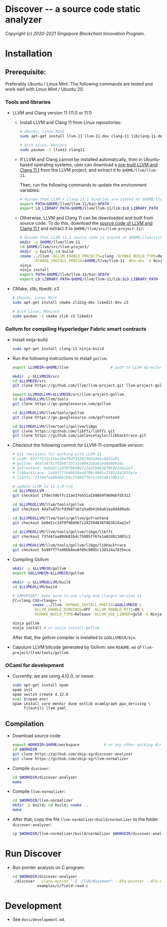 Discover -- a source code static analyzer
=====================================================

*Copyright (c) 2020-2021 Singapore Blockchain Innovation Program.*


# Installation

## Prerequisite:

Preferably Ubuntu / Linux Mint. The following commands are tested and work well
with Linux Mint / Ubuntu 20.

### Tools and libraries

- LLVM and Clang version 11 (11.0 or 11.1)

  + Install LLVM and Clang 11 from Linux repositories:

    ``` sh
    # Ubuntu, Linux Mint
    sudo apt-get install llvm-11 llvm-11-dev clang-11 libclang-11-dev

    # Arch Linux, Manjaro
    sudo pacman -S llvm11 clang11
    ```

  + If LLVM and Clang cannot be installed automatically, then in Ubuntu-based
    operating systems, user can download a [pre-built LLVM and Clang 11.1](https://github.com/llvm/llvm-project/releases/download/llvmorg-11.1.0/clang+llvm-11.1.0-x86_64-linux-gnu-ubuntu-20.10.tar.xz)
    from the LLVM project, and extract it to `$HOME/llvm/llvm-11`.

    Then, run the following commands to update the environment variables:

    ``` sh
    # Assume that LLVM + Clang 11.1 binaries are stored at $HOME/llvm/llvm-11/
    export PATH=$HOME/llvm/llvm-11/bin:$PATH
    export LD_LIBRARY_PATH=$HOME/llvm/llvm-11/lib:$LD_LIBRARY_PATH
    ```

  + Otherwise, LLVM and Clang 11 can be downloaded and built from source code.
    To do this, download the [source code of LLVM and Clang 11.1](https://github.com/llvm/llvm-project/releases/download/llvmorg-11.1.0/llvm-project-11.1.0.src.tar.xz) and extract
    it to `$HOME/llvm/src/llvm-project-11/`:

    ``` sh
    # Assume that LLVM 11.1 source code is stored at $HOME/llvm/src/llvm-project/
    mkdir -p $HOME/llvm/llvm-11
    cd $HOME/llvm/src/llvm-project/
    mkdir -p build; cd build
    cmake ../llvm -DLLVM_ENABLE_PROJECTS=clang -DCMAKE_BUILD_TYPE=Release \
          -DCMAKE_INSTALL_PREFIX=$HOME/llvm/llvm-11 -Wno-dev -G Ninja
    ninja
    ninja install
    export PATH=$HOME/llvm/llvm-11/bin:$PATH
    export LD_LIBRARY_PATH=$HOME/llvm/llvm-11/lib:$LD_LIBRARY_PATH
    ```

- CMake, zlib, libedit, z3

  ``` sh
  # Ubuntu, Linux Mint
  sudo apt-get install cmake zlib1g-dev libedit-dev z3

  # Arch Linux, Manjaro
  sudo pacman -S cmake zlib z3 libedit
  ```

### Gollvm for compiling Hyperledger Fabric smart contracts

- Install ninja-build

  ``` sh
  sudo apt-get install clang-11 ninja-build
  ```

- Run the following instructions to install `gollvm`.

  ``` sh
  export LLVMDIR=$HOME/llvm                   # path to LLVM directory

  mkdir -p $LLVMDIR/src
  cd $LLVMDIR/src
  git clone https://github.com/llvm/llvm-project.git llvm-project-gollvm

  export LLVMGOLLVM=$LLVMDIR/src/llvm-project-gollvm
  cd $LLVMGOLLVM/llvm/tools
  git clone https://go.googlesource.com/gollvm

  cd $LLVMGOLLVM/llvm/tools/gollvm
  git clone https://go.googlesource.com/gofrontend

  cd $LLVMGOLLVM/llvm/tools/gollvm/libgo
  git clone https://github.com/libffi/libffi.git
  git clone https://github.com/ianlancetaylor/libbacktrace.git
  ```

- Checkout the following commit for LLVM-11-compatible version:

  ``` sh
  # Git revisions for working with LLVM 11
  # LLVM: 43ff75f2c3feef64f9d73328230d34dac8832a91
  # gollvm: 44a7a475cfd3b871b7a5a0941b8ab1ea9d489adc
  # gofrontend: be0d2cc2df9f98d967c242594838f86362dae2e7
  # libbacktrace: 5a99ff7fed66b8ea8f09c9805c138524a7035ece
  # libffi: 737d4faa00d681b4c758057f67e1a02d813d01c2

  # update LLVM to 11.1.0-rc3
  cd $LLVMGOLLVM
  git checkout 1fdec59bffc11ae37eb51a1b9869f0696bfd5312

  cd $LLVMGOLLVM/llvm/tools/gollvm
  git checkout 44a7a475cfd3b871b7a5a0941b8ab1ea9d489adc

  cd $LLVMGOLLVM/llvm/tools/gollvm/gofrontend
  git checkout be0d2cc2df9f98d967c242594838f86362dae2e7

  cd $LLVMGOLLVM/llvm/tools/gollvm/libgo/libffi
  git checkout 737d4faa00d681b4c758057f67e1a02d813d01c2

  cd $LLVMGOLLVM/llvm/tools/gollvm/libgo/libbacktrace
  git checkout 5a99ff7fed66b8ea8f09c9805c138524a7035ece
  ```

- Compiling Gollvm

  ``` sh
  mkdir -p $LLVMDIR/gollvm
  export GOLLVMDIR=$LLVMDIR/gollvm

  mkdir -p $LLVMGOLLVM/build
  cd $LLVMGOLLVM/build

  # IMPORTANT: make sure to use clang and clang++ version 11
  CC=clang CXX=clang++ \
           cmake ../llvm -DCMAKE_INSTALL_PREFIX=$GOLLVMDIR \
           -DLLVM_ENABLE_BINDINGS=OFF -DLLVM_ENABLE_RTTI=ON \
           -DCMAKE_BUILD_TYPE=Release -DLLVM_USE_LINKER=gold -G Ninja

  ninja gollvm
  ninja install # or ninja install-gollvm
  ```

  After that, the gollvm compiler is installed to `$GOLLVMDIR/bin`.

- Caputure LLVM bitcode generated by Gollvm: see `README.md` of
  `llvm-project/llvm/tools/gollvm`.

### OCaml for development

- Currently, we are using 4.12.0, or newer.

  ``` sh
  sudo apt-get install opam
  opam init
  opam switch create 4.12.0
  eval $(opam env)
  opam install core menhir dune extlib ocamlgraph ppx_deriving \
       fileutils llvm yaml
  ```

## Compilation

- Download source code:

  ``` sh
  export WORKDIR=$HOME/workspace           # or any other working directory
  cd $WORKDIR
  git clone https://github.com/sbip-sg/discover-analyzer
  git clone https://github.com/sbip-sg/llvm-normalizer
  ```

- Compile `discover`:

  ``` sh
  cd $WORKDIR/discover-analyzer
  make
  ```

- Compile `llvm-normalizer`:

  ``` sh
  cd $WORKDIR/llvm-normalizer
  mkdir -p build; cd build; cmake ..
  make
  ```

- After that, copy the file `llvm-normalizer/build/normalizer` to the folder
  `discover-analyzer`:

  ``` sh
  cp $WORKDIR/llvm-normalizer/build/normalizer $WORKDIR/discover-analyzer/
  ```

# Run Discover

- Run pointer analysis on C program:

  ``` sh
  cd $WORKDIR/discover-analyzer
  ./discover --clang-option "-I ./lib/discover" --dfa-pointer --dfa-inter \
             examples/c/field-read.c
  ```

# Development

- See `docs/development.md`.
